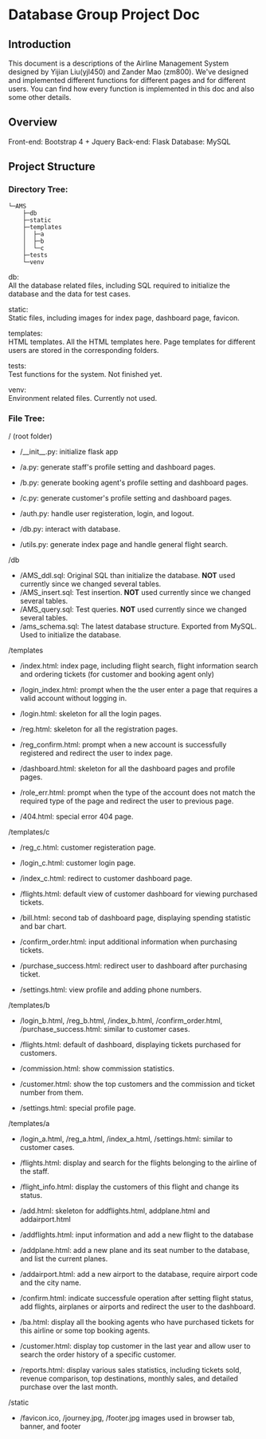 # Database Group Project Doc

## Introduction

This document is a descriptions of the Airline Management System designed by Yijian Liu(yjl450) and Zander Mao (zm800). We've designed and implemented different functions for different pages and for different users. You can find how every function is implemented in this doc and also some other details.

## Overview

Front-end: Bootstrap 4 + Jquery
Back-end: Flask
Database: MySQL

## Project Structure

### Directory Tree:
```
└─AMS
    ├─db
    ├─static
    ├─templates
    │  ├─a
    │  ├─b
    │  └─c
    ├─tests
    └─venv
```
db:  
All the database related files, including SQL required to initialize the database and the data for test cases.

static:  
Static files, including images for index page, dashboard page, favicon.

templates:  
HTML templates. All the HTML templates here. Page templates for different users are stored in the corresponding folders.

tests:  
Test functions for the system. Not finished yet.

venv:  
Environment related files. Currently not used.

### File Tree: 

/ (root folder)

* /_\_init__.py: initialize flask app

* /a.py: generate staff's profile setting and dashboard pages.

* /b.py: generate booking agent's profile setting and dashboard pages.

* /c.py: generate customer's profile setting and dashboard pages.

* /auth.py: handle user registeration, login, and logout.

* /db.py: interact with database.

* /utils.py: generate index page and handle general flight search.

/db 

* /AMS_ddl.sql: Original SQL than initialize the database. **NOT** used currently since we changed several tables.  
* /AMS_insert.sql: Test insertion. **NOT** used currently since we changed several tables.  
* /AMS_query.sql: Test queries. **NOT** used currently since we changed several tables.  
* /ams_schema.sql: The latest database structure. Exported from MySQL. Used to initialize the database. 

/templates
* /index.html: index page, including flight search, flight information search and ordering tickets (for customer and booking agent only)

* /login_index.html: prompt when the the user enter a page that requires a valid account without logging in.

* /login.html: skeleton for all the login pages.

* /reg.html: skeleton for all the registration pages.

* /reg_confirm.html: prompt when a new account is successfully registered and redirect the user to index page.

* /dashboard.html: skeleton for all the dashboard pages and profile pages.

* /role_err.html: prompt when the type of the account does not match the required type of the page and redirect the user to previous page.

* /404.html: special error 404 page.

/templates/c

* /reg_c.html: customer registeration page.

* /login_c.html: customer login page.

* /index_c.html: redirect to customer dashboard page.

* /flights.html: default view of customer dashboard for viewing purchased tickets.

* /bill.html: second tab of dashboard page, displaying spending statistic and bar chart.

* /confirm_order.html: input additional information when purchasing tickets.

* /purchase_success.html: redirect user to dashboard after purchasing ticket.

* /settings.html: view profile and adding phone numbers.

/templates/b

* /login_b.html, /reg_b.html, /index_b.html, /confirm_order.html, /purchase_success.html: similar to customer cases.

* /flights.html: default of dashboard, displaying tickets purchased for customers.

* /commission.html: show commission statistics.

* /customer.html: show the top customers and the commission and ticket number from them.

* /settings.html: special profile page.

/templates/a

* /login_a.html, /reg_a.html, /index_a.html, /settings.html: similar to customer cases.

* /flights.html: display and search for the flights belonging to the airline of the staff.

* /flight_info.html: display the customers of this flight and change its status.

* /add.html: skeleton for addflights.html, addplane.html and addairport.html

* /addflights.html: input information and add a new flight to the database

* /addplane.html: add a new plane and its seat number to the database, and list the current planes.

* /addairport.html: add a new airport to the database, require airport code and the city name.

* /confirm.html: indicate successfule operation after setting flight status, add flights, airplanes or airports and redirect the user to the dashboard. 

* /ba.html: display all the booking agents who have purchased tickets for this airline or some top booking agents.

* /customer.html: display top customer in the last year and allow user to search the order history of a specific customer.

* /reports.html: display various sales statistics, including tickets sold, revenue comparison, top destinations, monthly sales, and detailed purchase over the last month.

/static
* /favicon.ico, /journey.jpg, /footer.jpg
images used in browser tab, banner, and footer